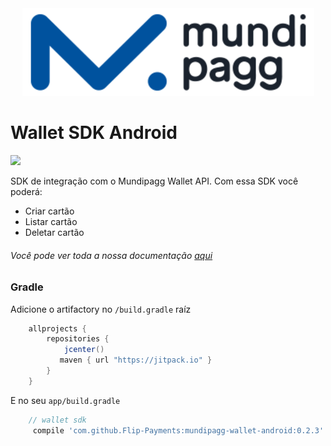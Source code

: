 
<center><img src="/art/mundilogo.png"></center>

# Wallet SDK Android
[![](https://jitpack.io/v/Flip-Payments/mundipagg-wallet-android.svg)](https://jitpack.io/#Flip-Payments/mundipagg-wallet-android)

SDK de integração com o Mundipagg Wallet API.
Com essa SDK você poderá:

* Criar cartão
* Listar cartão
* Deletar cartão

###### Você pode ver toda a nossa documentação [aqui](https://github.com/mundipagg/mundipagg-wallet-android/wiki/Getting-Started)

### Gradle

Adicione o artifactory no `/build.gradle` raíz

```gradle
    allprojects {
        repositories {
            jcenter()
           maven { url "https://jitpack.io" }
        }
    }
```

E no seu `app/build.gradle`
```gradle
    // wallet sdk
     compile 'com.github.Flip-Payments:mundipagg-wallet-android:0.2.3'
```

